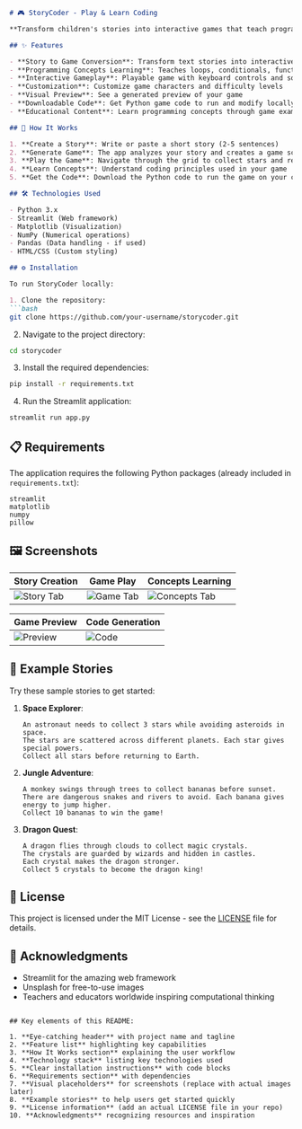 
```markdown
# 🎮 StoryCoder - Play & Learn Coding

**Transform children's stories into interactive games that teach programming concepts!** StoryCoder is an educational application that turns simple text stories into playable games while demonstrating fundamental coding concepts in a fun, engaging way.

## ✨ Features

- **Story to Game Conversion**: Transform text stories into interactive grid-based games
- **Programming Concepts Learning**: Teaches loops, conditionals, functions, variables, and lists
- **Interactive Gameplay**: Playable game with keyboard controls and sound effects
- **Customization**: Customize game characters and difficulty levels
- **Visual Preview**: See a generated preview of your game
- **Downloadable Code**: Get Python game code to run and modify locally
- **Educational Content**: Learn programming concepts through game examples

## 🚀 How It Works

1. **Create a Story**: Write or paste a short story (2-5 sentences)
2. **Generate Game**: The app analyzes your story and creates a game scenario
3. **Play the Game**: Navigate through the grid to collect stars and reach the goal
4. **Learn Concepts**: Understand coding principles used in your game
5. **Get the Code**: Download the Python code to run the game on your computer

## 🛠️ Technologies Used

- Python 3.x
- Streamlit (Web framework)
- Matplotlib (Visualization)
- NumPy (Numerical operations)
- Pandas (Data handling - if used)
- HTML/CSS (Custom styling)

## ⚙️ Installation

To run StoryCoder locally:

1. Clone the repository:
```bash
git clone https://github.com/your-username/storycoder.git
```

2. Navigate to the project directory:
```bash
cd storycoder
```

3. Install the required dependencies:
```bash
pip install -r requirements.txt
```

4. Run the Streamlit application:
```bash
streamlit run app.py
```

## 📋 Requirements

The application requires the following Python packages (already included in `requirements.txt`):
```
streamlit
matplotlib
numpy
pillow
```

## 🖼️ Screenshots

| Story Creation | Game Play | Concepts Learning |
|----------------|-----------|-------------------|
| ![Story Tab](https://via.placeholder.com/400x250/9370DB/FFFFFF?text=Story+Creation) | ![Game Tab](https://via.placeholder.com/400x250/8A2BE2/FFFFFF?text=Game+Play) | ![Concepts Tab](https://via.placeholder.com/400x250/6A5ACD/FFFFFF?text=Concepts+Learning) |

| Game Preview | Code Generation |
|--------------|-----------------|
| ![Preview](https://via.placeholder.com/400x250/FFD700/000000?text=Game+Preview) | ![Code](https://via.placeholder.com/400x250/9400D3/FFFFFF?text=Code+Generation) |

## 🌟 Example Stories

Try these sample stories to get started:

1. **Space Explorer**:
   ```
   An astronaut needs to collect 3 stars while avoiding asteroids in space. 
   The stars are scattered across different planets. Each star gives special powers. 
   Collect all stars before returning to Earth.
   ```

2. **Jungle Adventure**:
   ```
   A monkey swings through trees to collect bananas before sunset. 
   There are dangerous snakes and rivers to avoid. Each banana gives energy to jump higher. 
   Collect 10 bananas to win the game!
   ```

3. **Dragon Quest**:
   ```
   A dragon flies through clouds to collect magic crystals. 
   The crystals are guarded by wizards and hidden in castles. 
   Each crystal makes the dragon stronger. 
   Collect 5 crystals to become the dragon king!
   ```

## 📜 License

This project is licensed under the MIT License - see the [LICENSE](LICENSE) file for details.

## 🙏 Acknowledgments

- Streamlit for the amazing web framework
- Unsplash for free-to-use images
- Teachers and educators worldwide inspiring computational thinking
```

## Key elements of this README:

1. **Eye-catching header** with project name and tagline
2. **Feature list** highlighting key capabilities
3. **How It Works section** explaining the user workflow
4. **Technology stack** listing key technologies used
5. **Clear installation instructions** with code blocks
6. **Requirements section** with dependencies
7. **Visual placeholders** for screenshots (replace with actual images later)
8. **Example stories** to help users get started quickly
9. **License information** (add an actual LICENSE file in your repo)
10. **Acknowledgments** recognizing resources and inspiration

